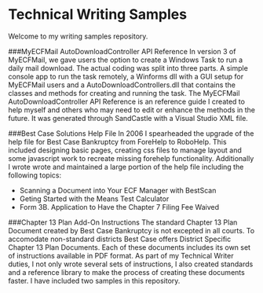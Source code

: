 Technical Writing Samples
==========================================

Welcome to my writing samples repository. 

###MyECFMail AutoDownloadController API Reference
In version 3 of MyECFMail, we gave users the option to create a Windows Task to run a daily mail download.
The actual coding was split into three parts. A simple console app to run the task remotely, a Winforms dll with a GUI setup for MyECFMail users
and a AutoDownloadControllers.dll that contains the classes and methods for creating and running the task. The MyECFMail AutoDownloadController API Reference
is an reference guide I created to help myself and others who may need to edit or enhance the methods in the future. It was generated through SandCastle with a Visual Studio XML
file.

###Best Case Solutions Help File
In 2006 I spearheaded the upgrade of the help file for Best Case Bankruptcy from ForeHelp to RoboHelp. This included designing basic pages, creating css files to manage layout and some javascript work
to recreate missing forehelp functionality. Additionally I wrote wrote and maintained a large portion of the help file including the following topics:

*	Scanning a Document into Your ECF Manager with BestScan
*	Geting Started with the Means Test Calculator
*	Form 3B. Application to Have the Chapter 7 Filing Fee Waived

###Chapter 13 Plan Add-On Instructions
The standard Chapter 13 Plan Document created by Best Case Bankruptcy is not excepted in all courts. To accomodate non-standard districts Best Case offers District Specific Chapter 13 Plan Documents.
Each of these documents includes its own set of instructions available in PDF format. As part of my Technical Writer duties, I not only wrote several sets of instructions, I also created standards and a reference library
to make the process of creating these documents faster. I have included two samples in this repository.


